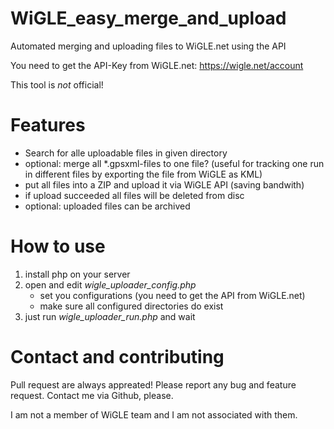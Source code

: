 # WiGLE_easy_merge_and_upload
Automated merging and uploading files to WiGLE.net using the API

You need to get the API-Key from WiGLE.net: https://wigle.net/account

This tool is _not_ official!

# Features
+ Search for alle uploadable files in given directory
+ optional: merge all *.gpsxml-files to one file? (useful for tracking one run in different files by exporting the file from WiGLE as KML)
+ put all files into a ZIP and upload it via WiGLE API (saving bandwith)
+ if upload succeeded all files will be deleted from disc
+ optional: uploaded files can be archived

# How to use

1. install php on your server
2. open and edit _wigle_uploader_config.php_
    * set you configurations (you need to get the API from WiGLE.net)
    * make sure all configured directories do exist
3. just run _wigle_uploader_run.php_ and wait

# Contact and contributing
Pull request are always appreated!
Please report any bug and feature request.
Contact me via Github, please.

I am not a member of WiGLE team and I am not associated with them.